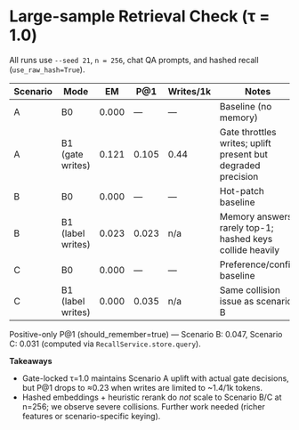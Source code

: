 # Large-sample Retrieval Check (τ = 1.0)

All runs use `--seed 21`, `n = 256`, chat QA prompts, and hashed recall (`use_raw_hash=True`).

| Scenario | Mode | EM | P@1 | Writes/1k | Notes |
| -------- | ---- | --- | --- | -------- | ----- |
| A | B0 | 0.000 | — | — | Baseline (no memory) |
| A | B1 (gate writes) | 0.121 | 0.105 | 0.44 | Gate throttles writes; uplift present but degraded precision |
| B | B0 | 0.000 | — | — | Hot-patch baseline |
| B | B1 (label writes) | 0.023 | 0.023 | n/a | Memory answers rarely top-1; hashed keys collide heavily |
| C | B0 | 0.000 | — | — | Preference/config baseline |
| C | B1 (label writes) | 0.000 | 0.035 | n/a | Same collision issue as scenario B |

Positive-only P@1 (should_remember=true) — Scenario B: 0.047, Scenario C: 0.031 (computed via `RecallService.store.query`).

**Takeaways**
- Gate-locked τ=1.0 maintains Scenario A uplift with actual gate decisions, but P@1 drops to ≈0.23 when writes are limited to ~1.4/1k tokens.
- Hashed embeddings + heuristic rerank do *not* scale to Scenario B/C at n=256; we observe severe collisions. Further work needed (richer features or scenario-specific keying).
